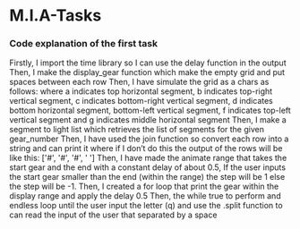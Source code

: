 # M.I.A-Tasks

### Code explanation of the first task

Firstly, I import the time library so I can use the delay function in the output
Then, I make the display_gear function which make the empty grid and put spaces between each row
Then, I have simulate the grid as a chars as follows: where a indicates top horizontal segment, b indicates top-right vertical segment, c indicates bottom-right vertical segment, d indicates bottom horizontal segment, bottom-left vertical segment, f indicates top-left vertical segment and g indicates middle horizontal segment
Then, I make a segment to light list which retrieves the list of segments for the given gear_number
Then, I have used the join function so convert each row into a string and can print it where if I don’t do this the output of the rows will be like this: ['#', '#', '#', ' ']
Then, I have made the animate range that takes the start gear and the end with a constant delay of about 0.5, If the user inputs the start gear smaller than the end (within the range) the step will be 1 else the step will be -1.
Then, I created a for loop that print the gear within the display range and apply the delay 0.5
Then, the while true to perform and endless loop until the user input the letter (q) and use the .split function to can read the input of the user that separated by a space


